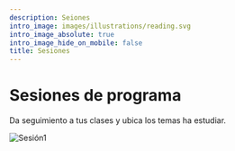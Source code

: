```yaml
---
description: Seiones 
intro_image: images/illustrations/reading.svg
intro_image_absolute: true
intro_image_hide_on_mobile: false
title: Sesiones
---
```


# Sesiones de programa

Da seguimiento a tus clases y ubica los temas ha estudiar.




![Sesión1]()
